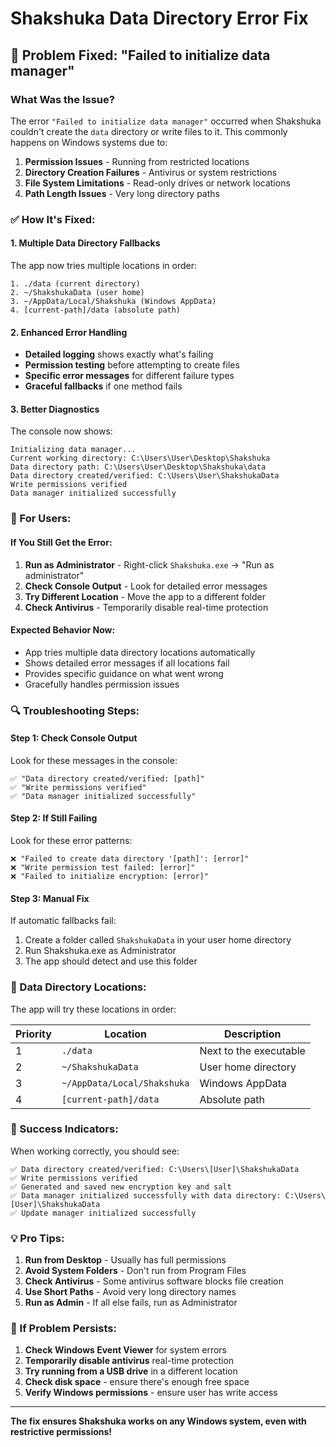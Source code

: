 # Shakshuka Data Directory Error Fix

## 🔧 **Problem Fixed: "Failed to initialize data manager"**

### **What Was the Issue?**

The error `"Failed to initialize data manager"` occurred when Shakshuka couldn't create the `data` directory or write files to it. This commonly happens on Windows systems due to:

1. **Permission Issues** - Running from restricted locations
2. **Directory Creation Failures** - Antivirus or system restrictions
3. **File System Limitations** - Read-only drives or network locations
4. **Path Length Issues** - Very long directory paths

### **✅ How It's Fixed:**

#### **1. Multiple Data Directory Fallbacks**
The app now tries multiple locations in order:
```
1. ./data (current directory)
2. ~/ShakshukaData (user home)
3. ~/AppData/Local/Shakshuka (Windows AppData)
4. [current-path]/data (absolute path)
```

#### **2. Enhanced Error Handling**
- **Detailed logging** shows exactly what's failing
- **Permission testing** before attempting to create files
- **Specific error messages** for different failure types
- **Graceful fallbacks** if one method fails

#### **3. Better Diagnostics**
The console now shows:
```
Initializing data manager...
Current working directory: C:\Users\User\Desktop\Shakshuka
Data directory path: C:\Users\User\Desktop\Shakshuka\data
Data directory created/verified: C:\Users\User\ShakshukaData
Write permissions verified
Data manager initialized successfully
```

### **🚀 For Users:**

#### **If You Still Get the Error:**

1. **Run as Administrator** - Right-click `Shakshuka.exe` → "Run as administrator"
2. **Check Console Output** - Look for detailed error messages
3. **Try Different Location** - Move the app to a different folder
4. **Check Antivirus** - Temporarily disable real-time protection

#### **Expected Behavior Now:**
- App tries multiple data directory locations automatically
- Shows detailed error messages if all locations fail
- Provides specific guidance on what went wrong
- Gracefully handles permission issues

### **🔍 Troubleshooting Steps:**

#### **Step 1: Check Console Output**
Look for these messages in the console:
```
✅ "Data directory created/verified: [path]"
✅ "Write permissions verified"
✅ "Data manager initialized successfully"
```

#### **Step 2: If Still Failing**
Look for these error patterns:
```
❌ "Failed to create data directory '[path]': [error]"
❌ "Write permission test failed: [error]"
❌ "Failed to initialize encryption: [error]"
```

#### **Step 3: Manual Fix**
If automatic fallbacks fail:
1. Create a folder called `ShakshukaData` in your user home directory
2. Run Shakshuka.exe as Administrator
3. The app should detect and use this folder

### **📁 Data Directory Locations:**

The app will try these locations in order:

| Priority | Location | Description |
|----------|----------|-------------|
| 1 | `./data` | Next to the executable |
| 2 | `~/ShakshukaData` | User home directory |
| 3 | `~/AppData/Local/Shakshuka` | Windows AppData |
| 4 | `[current-path]/data` | Absolute path |

### **🎯 Success Indicators:**

When working correctly, you should see:
```
✅ Data directory created/verified: C:\Users\[User]\ShakshukaData
✅ Write permissions verified
✅ Generated and saved new encryption key and salt
✅ Data manager initialized successfully with data directory: C:\Users\[User]\ShakshukaData
✅ Update manager initialized successfully
```

### **💡 Pro Tips:**

1. **Run from Desktop** - Usually has full permissions
2. **Avoid System Folders** - Don't run from Program Files
3. **Check Antivirus** - Some antivirus software blocks file creation
4. **Use Short Paths** - Avoid very long directory names
5. **Run as Admin** - If all else fails, run as Administrator

### **🔄 If Problem Persists:**

1. **Check Windows Event Viewer** for system errors
2. **Temporarily disable antivirus** real-time protection
3. **Try running from a USB drive** in a different location
4. **Check disk space** - ensure there's enough free space
5. **Verify Windows permissions** - ensure user has write access

---

**The fix ensures Shakshuka works on any Windows system, even with restrictive permissions!**



